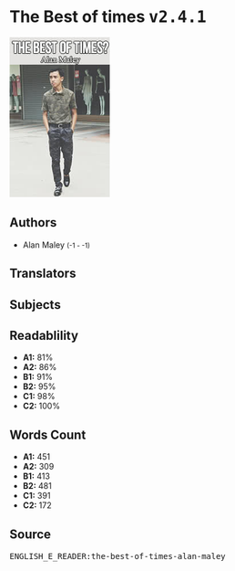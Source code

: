 # The Best of times <kbd>v2.4.1</kbd>

![](./cover.medium.jpg "")

## Authors


 - Alan Maley <small>(-1 - -1)</small>

## Translators



## Subjects



## Readablility


 - **A1:** 81%
 - **A2:** 86%
 - **B1:** 91%
 - **B2:** 95%
 - **C1:** 98%
 - **C2:** 100%

## Words Count


 - **A1:** 451
 - **A2:** 309
 - **B1:** 413
 - **B2:** 481
 - **C1:** 391
 - **C2:** 172

## Source


<kbd>ENGLISH_E_READER:the-best-of-times-alan-maley</kbd>
